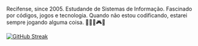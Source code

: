Recifense, since 2005. Estudande de Sistemas de Informação. Fascinado por 
códigos, jogos e tecnologia. Quando não estou codificando, 
estarei sempre jogando alguma coisa. 👨🏻‍💻🎮👾

[![GitHub Streak](https://github-readme-streak-stats.herokuapp.com/?user=Vnvinih)](https://git.io/streak-stats)
